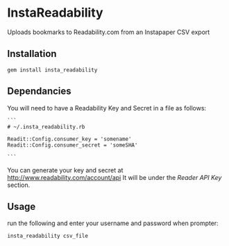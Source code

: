 InstaReadability
=================

Uploads bookmarks to Readability.com from an Instapaper CSV export

Installation
---

`gem install insta_readability`


Dependancies
---
You will need to have a Readability Key and Secret in a file as follows:

    ```
    # ~/.insta_readability.rb

    Readit::Config.consumer_key = 'somename'
    Readit::Config.consumer_secret = 'someSHA'

    ```

You can generate your key and secret at http://www.readability.com/account/api
It will be under the _Reader API Key_ section.

Usage
---

run the following and enter your username and password when prompter:

```
insta_readability csv_file
```
